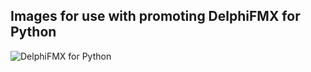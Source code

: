 ## Images for use with promoting DelphiFMX for Python

![DelphiFMX for Python](https://github.com/Embarcadero/DelphiFMX4Python/blob/main/images/DelphiFMX4Python(256px).png?raw=true)
